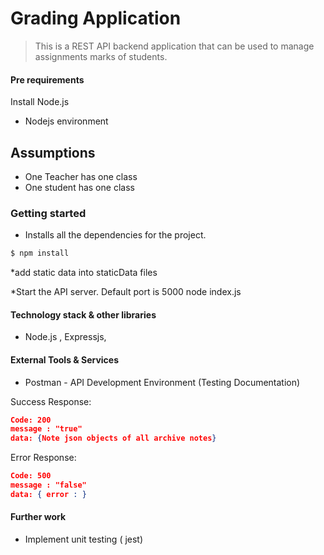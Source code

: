 # Grading Application 

> This is a REST API backend application that can be used to manage assignments marks of students.

#### Pre requirements

Install Node.js 
* Nodejs environment

## Assumptions
* One Teacher has one class
* One student has one class

### Getting started

* Installs all the dependencies for the project.
```sh
$ npm install 
```
*add static data into staticData files

*Start the API server. Default port is 5000 node index.js

#### Technology stack & other libraries

* Node.js , Expressjs,



#### External Tools & Services

* Postman - API Development Environment (Testing Documentation)
 

Success Response:
```json
Code: 200
message : "true"
data: {Note json objects of all archive notes}
```
Error Response:
```json
Code: 500
message : "false"
data: { error : }
```
#### Further work
* Implement unit testing ( jest)


